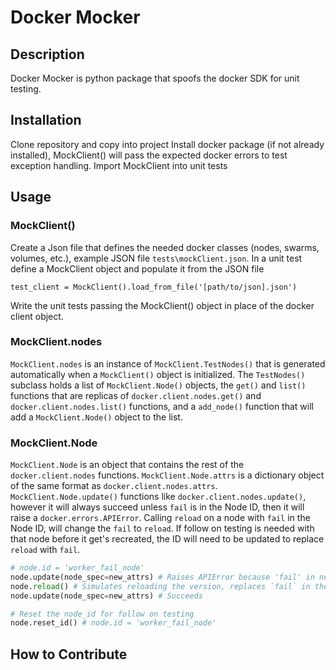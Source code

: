 # Docker Mocker


## Description
Docker Mocker is python package that spoofs the docker SDK for unit testing. 


## Installation
Clone repository and copy into project
Install docker package (if not already installed), MockClient() will pass the expected docker errors to test exception handling.
Import MockClient into unit tests


## Usage

### MockClient()
Create a Json file that defines the needed docker classes (nodes, swarms, volumes, etc.), example JSON file `tests\mockClient.json`. In a unit test define a MockClient object and populate it from the JSON file 
```
test_client = MockClient().load_from_file('[path/to/json].json')
```
Write the unit tests passing the MockClient() object in place of the docker client object.

### MockClient.nodes
`MockClient.nodes` is an instance of `MockClient.TestNodes()` that is generated automatically when a `MockClient()` object is initialized. The `TestNodes()` subclass holds a list of `MockClient.Node()` objects, the `get()` and `list()` functions that are replicas of `docker.client.nodes.get()` and `docker.client.nodes.list()` functions, and a `add_node()` function that will add a `MockClient.Node()` object to the list. 

### MockClient.Node
`MockClient.Node` is an object that contains the rest of the `docker.client.nodes` functions. `MockClient.Node.attrs` is a dictionary object of the same format as `docker.client.nodes.attrs`. `MockClient.Node.update()` functions like `docker.client.nodes.update()`, however it will always succeed unless `fail` is in the Node ID, then it will raise a `docker.errors.APIError`. Calling `reload` on a node with `fail` in the Node ID, will change the `fail` to `reload`. If follow on testing is needed with that node before it get's recreated, the ID will need to be updated to replace `reload` with `fail`. 

```python
# node.id = 'worker_fail_node'
node.update(node_spec=new_attrs) # Raises APIError because 'fail' in node id
node.reload() # Simulates reloading the version, replaces `fail` in the node id with `reload` node.id = 'worker_reload_node'
node.update(node_spec=new_attrs) # Succeeds

# Reset the node_id for follow on testing
node.reset_id() # node.id = 'worker_fail_node'
```


## How to Contribute